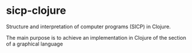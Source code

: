 # sicp-clojure
Structure and interpretation of computer programs (SICP) in Clojure. 

The main purpose is to achieve an implementation in Clojure of the section of a graphical language
